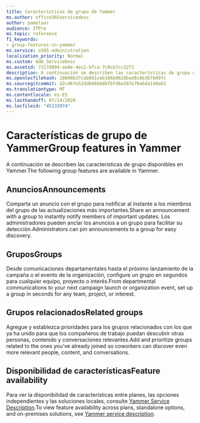 ```yaml
---
title: Características de grupo de Yammer
ms.author: office365servicedesc
author: pamelaar
audience: ITPro
ms.topic: reference
f1_keywords:
- group-features-in-yammer
ms.service: o365-administration
localization_priority: Normal
ms.custom: Adm_ServiceDesc
ms.assetid: 7317d894-ae8e-4ec2-bfca-7c9cb7cc32f1
description: A continuación se describen las características de grupo disponibles en Yammer.
ms.openlocfilehash: 28600b37cab0d1ceb106b0628bad8c6b3b7b097c
ms.sourcegitcommit: d2cd67e52dd646b68bfbfd8a387e70a6da140a62
ms.translationtype: MT
ms.contentlocale: es-ES
ms.lasthandoff: 07/14/2020
ms.locfileid: "45132074"
---
```

# <a name="group-features-in-yammer"></a><span data-ttu-id="3c0ca-103">Características de grupo de Yammer</span><span class="sxs-lookup"><span data-stu-id="3c0ca-103">Group features in Yammer</span></span>

<span data-ttu-id="3c0ca-104">A continuación se describen las características de grupo disponibles en Yammer.</span><span class="sxs-lookup"><span data-stu-id="3c0ca-104">The following group features are available in Yammer.</span></span>
  
## <a name="announcements"></a><span data-ttu-id="3c0ca-105">Anuncios</span><span class="sxs-lookup"><span data-stu-id="3c0ca-105">Announcements</span></span>

<span data-ttu-id="3c0ca-106">Comparta un anuncio con el grupo para notificar al instante a los miembros del grupo de las actualizaciones más importantes.</span><span class="sxs-lookup"><span data-stu-id="3c0ca-106">Share an announcement with a group to instantly notify members of important updates.</span></span> <span data-ttu-id="3c0ca-107">Los administradores pueden anclar los anuncios a un grupo para facilitar su detección.</span><span class="sxs-lookup"><span data-stu-id="3c0ca-107">Administrators can pin announcements to a group for easy discovery.</span></span>
  
## <a name="groups"></a><span data-ttu-id="3c0ca-108">Grupos</span><span class="sxs-lookup"><span data-stu-id="3c0ca-108">Groups</span></span>

<span data-ttu-id="3c0ca-109">Desde comunicaciones departamentales hasta el próximo lanzamiento de la campaña o el evento de la organización, configure un grupo en segundos para cualquier equipo, proyecto o interés.</span><span class="sxs-lookup"><span data-stu-id="3c0ca-109">From departmental communications to your next campaign launch or organization event, set up a group in seconds for any team, project, or interest.</span></span>
  
## <a name="related-groups"></a><span data-ttu-id="3c0ca-110">Grupos relacionados</span><span class="sxs-lookup"><span data-stu-id="3c0ca-110">Related groups</span></span>

<span data-ttu-id="3c0ca-111">Agregue y establezca prioridades para los grupos relacionados con los que ya ha unido para que los compañeros de trabajo puedan descubrir otras personas, contenido y conversaciones relevantes.</span><span class="sxs-lookup"><span data-stu-id="3c0ca-111">Add and prioritize groups related to the ones you've already joined so coworkers can discover even more relevant people, content, and conversations.</span></span>
  
## <a name="feature-availability"></a><span data-ttu-id="3c0ca-112">Disponibilidad de características</span><span class="sxs-lookup"><span data-stu-id="3c0ca-112">Feature availability</span></span>

<span data-ttu-id="3c0ca-113">Para ver la disponibilidad de características entre planes, las opciones independientes y las soluciones locales, consulte [Yammer Service Description](yammer-service-description.md).</span><span class="sxs-lookup"><span data-stu-id="3c0ca-113">To view feature availability across plans, standalone options, and on-premises solutions, see [Yammer service description](yammer-service-description.md).</span></span>
  